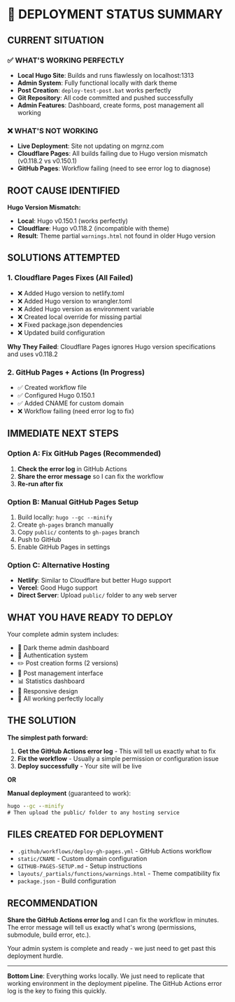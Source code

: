 # 🎯 DEPLOYMENT STATUS SUMMARY

## CURRENT SITUATION

### ✅ WHAT'S WORKING PERFECTLY
- **Local Hugo Site**: Builds and runs flawlessly on localhost:1313
- **Admin System**: Fully functional locally with dark theme
- **Post Creation**: `deploy-test-post.bat` works perfectly
- **Git Repository**: All code committed and pushed successfully
- **Admin Features**: Dashboard, create forms, post management all working

### ❌ WHAT'S NOT WORKING
- **Live Deployment**: Site not updating on mgrnz.com
- **Cloudflare Pages**: All builds failing due to Hugo version mismatch (v0.118.2 vs v0.150.1)
- **GitHub Pages**: Workflow failing (need to see error log to diagnose)

## ROOT CAUSE IDENTIFIED

**Hugo Version Mismatch:**
- **Local**: Hugo v0.150.1 (works perfectly)
- **Cloudflare**: Hugo v0.118.2 (incompatible with theme)
- **Result**: Theme partial `warnings.html` not found in older Hugo version

## SOLUTIONS ATTEMPTED

### 1. Cloudflare Pages Fixes (All Failed)
- ❌ Added Hugo version to netlify.toml
- ❌ Added Hugo version to wrangler.toml  
- ❌ Added Hugo version as environment variable
- ❌ Created local override for missing partial
- ❌ Fixed package.json dependencies
- ❌ Updated build configuration

**Why They Failed**: Cloudflare Pages ignores Hugo version specifications and uses v0.118.2

### 2. GitHub Pages + Actions (In Progress)
- ✅ Created workflow file
- ✅ Configured Hugo 0.150.1
- ✅ Added CNAME for custom domain
- ❌ Workflow failing (need error log to fix)

## IMMEDIATE NEXT STEPS

### Option A: Fix GitHub Pages (Recommended)
1. **Check the error log** in GitHub Actions
2. **Share the error message** so I can fix the workflow
3. **Re-run after fix**

### Option B: Manual GitHub Pages Setup
1. Build locally: `hugo --gc --minify`
2. Create `gh-pages` branch manually
3. Copy `public/` contents to `gh-pages` branch
4. Push to GitHub
5. Enable GitHub Pages in settings

### Option C: Alternative Hosting
- **Netlify**: Similar to Cloudflare but better Hugo support
- **Vercel**: Good Hugo support
- **Direct Server**: Upload `public/` folder to any web server

## WHAT YOU HAVE READY TO DEPLOY

Your complete admin system includes:
- 🎨 Dark theme admin dashboard
- 🔐 Authentication system
- ✏️ Post creation forms (2 versions)
- 📝 Post management interface
- 📊 Statistics dashboard
- 📱 Responsive design
- 🚀 All working perfectly locally

## THE SOLUTION

**The simplest path forward:**

1. **Get the GitHub Actions error log** - This will tell us exactly what to fix
2. **Fix the workflow** - Usually a simple permission or configuration issue
3. **Deploy successfully** - Your site will be live

**OR**

**Manual deployment** (guaranteed to work):
```cmd
hugo --gc --minify
# Then upload the public/ folder to any hosting service
```

## FILES CREATED FOR DEPLOYMENT

- `.github/workflows/deploy-gh-pages.yml` - GitHub Actions workflow
- `static/CNAME` - Custom domain configuration
- `GITHUB-PAGES-SETUP.md` - Setup instructions
- `layouts/_partials/functions/warnings.html` - Theme compatibility fix
- `package.json` - Build configuration

## RECOMMENDATION

**Share the GitHub Actions error log** and I can fix the workflow in minutes. The error message will tell us exactly what's wrong (permissions, submodule, build error, etc.).

Your admin system is complete and ready - we just need to get past this deployment hurdle.

---

**Bottom Line**: Everything works locally. We just need to replicate that working environment in the deployment pipeline. The GitHub Actions error log is the key to fixing this quickly.
